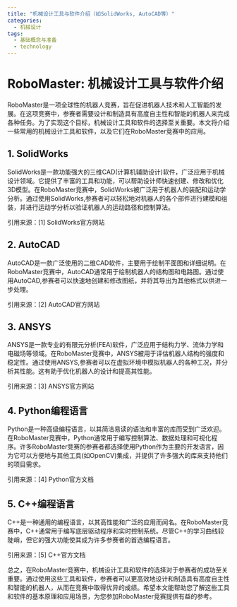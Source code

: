 ```yaml
---  
title: "机械设计工具与软件介绍（如SolidWorks, AutoCAD等）"  
categories:  
  - 机械设计  
tags: 
  - 基础概念与准备 
  - technology  
---  
```


# RoboMaster: 机械设计工具与软件介绍

RoboMaster是一项全球性的机器人竞赛，旨在促进机器人技术和人工智能的发展。在这项竞赛中，参赛者需要设计和制造具有高度自主性和智能的机器人来完成各种任务。为了实现这个目标，机械设计工具和软件的选择至关重要。本文将介绍一些常用的机械设计工具和软件，以及它们在RoboMaster竞赛中的应用。

## 1. SolidWorks
SolidWorks是一款功能强大的三维CAD(计算机辅助设计)软件，广泛应用于机械设计领域。它提供了丰富的工具和功能，可以帮助设计师快速创建、修改和优化3D模型。在RoboMaster竞赛中，SolidWorks被广泛用于机器人的装配和运动学分析。通过使用SolidWorks,参赛者可以轻松地对机器人的各个部件进行建模和组装，并进行运动学分析以验证机器人的运动路径和控制算法。

引用来源：[1] SolidWorks官方网站

## 2. AutoCAD
AutoCAD是一款广泛使用的二维CAD软件，主要用于绘制平面图和详细说明。在RoboMaster竞赛中，AutoCAD通常用于绘制机器人的结构图和电路图。通过使用AutoCAD,参赛者可以快速地创建和修改图纸，并将其导出为其他格式以供进一步处理。

引用来源：[2] AutoCAD官方网站

## 3. ANSYS
ANSYS是一款专业的有限元分析(FEA)软件，广泛应用于结构力学、流体力学和电磁场等领域。在RoboMaster竞赛中，ANSYS被用于评估机器人结构的强度和稳定性。通过使用ANSYS,参赛者可以在虚拟环境中模拟机器人的各种工况，并分析其性能。这有助于优化机器人的设计和提高其性能。

引用来源：[3] ANSYS官方网站

## 4. Python编程语言
Python是一种高级编程语言，以其简洁易读的语法和丰富的库而受到广泛欢迎。在RoboMaster竞赛中，Python通常用于编写控制算法、数据处理和可视化程序。许多RoboMaster竞赛的参赛者都选择使用Python作为主要的开发语言，因为它可以方便地与其他工具(如OpenCV)集成，并提供了许多强大的库来支持他们的项目需求。

引用来源：[4] Python官方文档

## 5. C++编程语言
C++是一种通用的编程语言，以其高性能和广泛的应用而闻名。在RoboMaster竞赛中，C++通常用于编写底层驱动程序和实时控制系统。尽管C++的学习曲线较陡峭，但它的强大功能使其成为许多参赛者的首选编程语言。

引用来源：[5] C++官方文档

总之，在RoboMaster竞赛中，机械设计工具和软件的选择对于参赛者的成功至关重要。通过使用这些工具和软件，参赛者可以更高效地设计和制造具有高度自主性和智能的机器人，从而在竞赛中取得优异的成绩。希望本文能帮助您了解这些工具和软件的基本原理和应用场景，为您参加RoboMaster竞赛提供有益的参考。 
